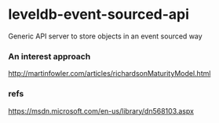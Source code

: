 # leveldb-event-sourced-api
Generic API server to store objects in an event sourced way

### An interest approach
http://martinfowler.com/articles/richardsonMaturityModel.html

### refs
https://msdn.microsoft.com/en-us/library/dn568103.aspx
